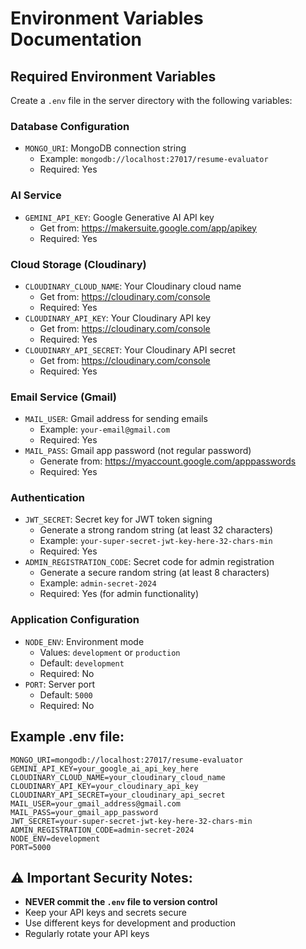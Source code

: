 # Environment Variables Documentation

## Required Environment Variables

Create a `.env` file in the server directory with the following variables:

### Database Configuration

- `MONGO_URI`: MongoDB connection string
  - Example: `mongodb://localhost:27017/resume-evaluator`
  - Required: Yes

### AI Service

- `GEMINI_API_KEY`: Google Generative AI API key
  - Get from: https://makersuite.google.com/app/apikey
  - Required: Yes

### Cloud Storage (Cloudinary)

- `CLOUDINARY_CLOUD_NAME`: Your Cloudinary cloud name
  - Get from: https://cloudinary.com/console
  - Required: Yes
- `CLOUDINARY_API_KEY`: Your Cloudinary API key
  - Get from: https://cloudinary.com/console
  - Required: Yes
- `CLOUDINARY_API_SECRET`: Your Cloudinary API secret
  - Get from: https://cloudinary.com/console
  - Required: Yes

### Email Service (Gmail)

- `MAIL_USER`: Gmail address for sending emails
  - Example: `your-email@gmail.com`
  - Required: Yes
- `MAIL_PASS`: Gmail app password (not regular password)
  - Generate from: https://myaccount.google.com/apppasswords
  - Required: Yes

### Authentication

- `JWT_SECRET`: Secret key for JWT token signing
  - Generate a strong random string (at least 32 characters)
  - Example: `your-super-secret-jwt-key-here-32-chars-min`
  - Required: Yes
- `ADMIN_REGISTRATION_CODE`: Secret code for admin registration
  - Generate a secure random string (at least 8 characters)
  - Example: `admin-secret-2024`
  - Required: Yes (for admin functionality)

### Application Configuration

- `NODE_ENV`: Environment mode
  - Values: `development` or `production`
  - Default: `development`
  - Required: No
- `PORT`: Server port
  - Default: `5000`
  - Required: No

## Example .env file:

```
MONGO_URI=mongodb://localhost:27017/resume-evaluator
GEMINI_API_KEY=your_google_ai_api_key_here
CLOUDINARY_CLOUD_NAME=your_cloudinary_cloud_name
CLOUDINARY_API_KEY=your_cloudinary_api_key
CLOUDINARY_API_SECRET=your_cloudinary_api_secret
MAIL_USER=your_gmail_address@gmail.com
MAIL_PASS=your_gmail_app_password
JWT_SECRET=your-super-secret-jwt-key-here-32-chars-min
ADMIN_REGISTRATION_CODE=admin-secret-2024
NODE_ENV=development
PORT=5000
```

## ⚠️ Important Security Notes:

- **NEVER commit the `.env` file to version control**
- Keep your API keys and secrets secure
- Use different keys for development and production
- Regularly rotate your API keys
